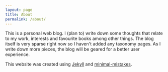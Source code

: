 ```yaml
---
layout: page
title: About
permalink: /about/
---
```


This is a personal web blog. I (plan to) write down some thoughts that relate to my work, interests and favourite books among other things. The blog itself is very sparse right now so I haven't added any taxonomy pages. As I write down more pieces, the blog will be geared for a better user experience.

This website was created using [Jekyll](https://github.com/jekyll) and [minimal-mistakes](https://github.com/mmistakes/minimal-mistakes).